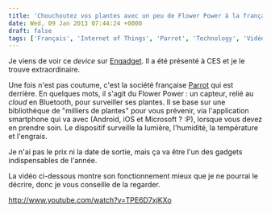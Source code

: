 ```yaml
---
title: 'Chouchoutez vos plantes avec un peu de Flower Power à la française'
date: Wed, 09 Jan 2013 07:44:24 +0000
draft: false
tags: ['Français', 'Internet of Things', 'Parrot', 'Technology', 'Vidéo']
---
```


Je viens de voir ce _device_ sur [Engadget](http://www.engadget.com/2013/01/07/parrot-flower-power-plant-sensor/). Il a été présenté à CES et je le trouve extraordinaire.

Une fois n'est pas coutume, c'est la société française [Parrot](http://www.parrot.com) qui est derrière. En quelques mots, il s'agit du Flower Power : un capteur, relié au _cloud_ en Bluetooth, pour surveiller ses plantes. Il se base sur une bibliothèque de "milliers de plantes" pour vous prévenir, via l'application smartphone qui va avec (Android, iOS et Microsoft ? :P), lorsque vous devez en prendre soin. Le dispositif surveille la lumière, l'humidité, la température et l'engrais.

Je n'ai pas le prix ni la date de sortie, mais ça va être l'un des gadgets indispensables de l'année.

La vidéo ci-dessous montre son fonctionnement mieux que je ne pourrai le décrire, donc je vous conseille de la regarder.

http://www.youtube.com/watch?v=TPE6D7xjKXo